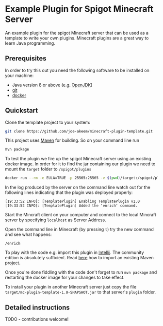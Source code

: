 # Example Plugin for Spigot Minecraft Server

An example plugin for the spigot Minecraft server that can be used as a template to write your own plugins.
Minecraft plugins are a great way to learn Java programming.

## Prerequisites

In order to try this out you need the following software to be installed on your machine:

* Java version 8 or above (e.g. [OpenJDK](https://openjdk.java.net/install/))
* [git](https://git-scm.com/book/en/v2/Getting-Started-Installing-Git)
* [docker](https://docs.docker.com/v17.09/engine/installation/)

## Quickstart

Clone the template project to your system:
````bash
git clone https://github.com/joe-akeem/minecraft-plugin-template.git
````

This project uses [Maven](https://maven.apache.org/) for building. So on your command line run

````bash
mvn package
```` 

To test the plugin we fire up the spigot Minecraft server using an existing docker image.
In order for it to find the jar containing our plugin we need to mount the `target` folder to `/spigot/plugins`

````bash
docker run --rm -e EULA=TRUE -p 25565:25565 -v $(pwd)/target:/spigot/plugins t13a/spigot:1.13.2
````

In the log produced by the server on the command line watch out for the following lines indicating that the plugin
was deployed properly:

```
[19:33:52 INFO]: [TemplatePlugin] Enabling TemplatePlugin v1.0
[19:33:52 INFO]: [TemplatePlugin] Added the 'enrich' command.
``` 

Start the Mincraft client on your computer and connect to the local Mincraft server by specifying `localhost` as Server Address.

Open the command line in Minecraft (by pressing `t`) try the new command and see what happens:
```
/enrich
````

To play with the code e.g. import this plugin in [Intellij](https://www.jetbrains.com/de-de/idea/download/). The
community edition is absolutely sufficient. Read [here](https://www.jetbrains.com/help/idea/maven-support.html) how to
import an existing Maven project.

Once you're done fiddling with the code don't forget to run `mvn package` and restarting the docker image for
your changes to take effect.

To install your plugin in another Minecraft server just copy the file `target/mc-plugin-template-1.0-SNAPSHOT.jar` to
that server's `plugin` folder. 

## Detailed instructions

TODO - contributions welcome! 